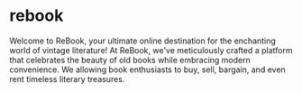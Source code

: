# rebook
Welcome to ReBook, your ultimate online destination for the enchanting world of vintage literature! At ReBook, we've meticulously crafted a platform that celebrates the beauty of old books while embracing modern convenience. We allowing book enthusiasts to buy, sell, bargain, and even rent timeless literary treasures.
